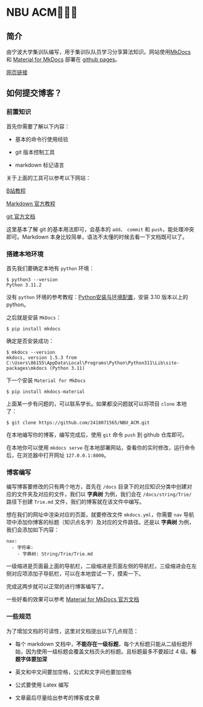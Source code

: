 NBU ACM💭💡🎈
==========================

## **简介**

由宁波大学集训队编写，用于集训队队员学习分享算法知识。网站使用[MkDocs](https://github.com/mkdocs/mkdocs) 和 [Material for MkDocs](https://github.com/squidfunk/mkdocs-material?tab=readme-ov-file) 部署在 [github pages](https://pages.github.com/)。

[网页链接](https://2418071565.github.io/NBU_ACM/)

## **如何提交博客？**

### **前置知识**

首先你需要了解以下内容：

- 基本的命令行使用经验

- git 版本控制工具

- markdown 标记语言

关于上面的工具可以参考以下网站：

[B站教程](https://www.bilibili.com/video/BV1u94y1n73L/?spm_id_from=333.337.search-card.all.click&vd_source=0de771c86d90f02a6cab8152f6aa173f)

[Markdown 官方教程](https://markdown.com.cn/basic-syntax/)

[git 官方文档](https://git-scm.com/book/zh/v2)

这里基本了解 git 的基本用法即可，会基本的 `add`、 `commit` 和 `push`，能处理冲突即可。Markdown 本身比较简单，语法不太懂的时候去看一下文档既可以了。

### **搭建本地环境**

首先我们要确定本地有 `python` 环境：

```
$ python3 --version
Python 3.11.2
```

没有 `python` 环境的参考教程：[Python安装与环境配置](https://blog.csdn.net/m0_57081622/article/details/127180996)，安装 3.10 版本以上的 python。

之后就是安装 `MkDocs`：

```
$ pip install mkdocs
```

确定是否安装成功：

```
$ mkdocs --version
mkdocs, version 1.5.3 from C:\Users\86155\AppData\Local\Programs\Python\Python311\Lib\site-packages\mkdocs (Python 3.11)
```

下一个安装 `Material for MkDocs`

```
$ pip install mkdocs-material
```

上面某一步有问题的，可以联系学长。如果都没问题就可以将项目 `clone` 本地了：

```
$ git clone https://github.com/2418071565/NBU_ACM.git
```

在本地编写你的博客，编写完成后，使用 `git` 命令 `push` 到 github 仓库即可。

在本地你可以使用 `mkdocs serve` 在本地部署网站，查看你的实时修改，运行命令后，在浏览器中打开网址 `127.0.0.1:8000`。

### **博客编写**


编写博客要修改的只有两个地方，首先在 `/docs` 目录下的对应知识分类中创建对应的文件夹及对应的文件，我们以 **字典树** 为例，我们会在 `/docs/string/Trie/` 路径下创建 `Trie.md` 文件，我们的博客就在该文件中编写。

想在我们的网址中渲染对应的页面，就要修改文件 `mkdocs.yml`，你需要 `nav` 导航项中添加你博客的标题（知识点名字）及对应的文件路径。还是以 **字典树** 为例，我们会添加如下内容：

```
nav:
  - 字符串:
    - 字典树: String/Trie/Trie.md
```

一级缩进是页面最上面的导航栏，二级缩进是页面左侧的导航栏，三级缩进会在左侧对应项添加子导航栏，可以在本地尝试一下，摸索一下。

完成这两步就可以正常的进行博客编写了。

一些好看的效果可以参考 [Material for MkDocs 官方文档](https://squidfunk.github.io/mkdocs-material/)

### **一些规范**

为了增加文档的可读性，这里对文档提出以下几点规范：


- 每个 markdown 文档中，**不能存在一级标题**，每个大标题只能从二级标题开始，因为使用一级标题会覆盖文档页头的标题。且标题最多不要超过 4 级。**标题字体要加深**


- 英文和中文间要加空格，公式和文字间也要加空格

- 公式要使用 Latex 编写

- 文章最后尽量给出参考的博客或文章

